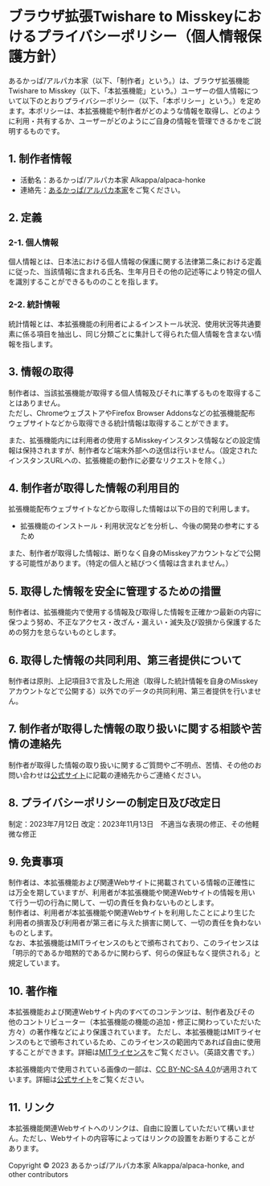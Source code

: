 # ブラウザ拡張Twishare to Misskeyにおけるプライバシーポリシー（個人情報保護方針）

あるかっぱ/アルパカ本家（以下、「制作者」という。）は、ブラウザ拡張機能Twishare to Misskey（以下、「本拡張機能」という。）ユーザーの個人情報について以下のとおりプライバシーポリシー（以下、「本ポリシー」という。）を定めます。本ポリシーは、本拡張機能や制作者がどのような情報を取得し、どのように利用・共有するか、ユーザーがどのようにご自身の情報を管理できるかをご説明するものです。

## 1. 制作者情報

- 活動名：あるかっぱ/アルパカ本家 Alkappa/alpaca-honke  
- 連絡先：[あるかっぱ/アルパカ本家](https://alpaca-honke.github.io/)をご覧ください。  

## 2. 定義

### 2-1. 個人情報
個人情報とは、日本法における個人情報の保護に関する法律第二条における定義に従った、当該情報に含まれる氏名、生年月日その他の記述等により特定の個人を識別することができるもののことを指します。  

### 2-2. 統計情報
統計情報とは、本拡張機能の利用者によるインストール状況、使用状況等共通要素に係る項目を抽出し、同じ分類ごとに集計して得られた個人情報を含まない情報を指します。  

## 3. 情報の取得

制作者は、当該拡張機能が取得する個人情報及びそれに準ずるものを取得することはありません。  
ただし、ChromeウェブストアやFirefox Browser Addonsなどの拡張機能配布ウェブサイトなどから取得できる統計情報は取得することができます。

また、拡張機能内には利用者の使用するMisskeyインスタンス情報などの設定情報は保持されますが、制作者など端末外部への送信は行いません。（設定されたインスタンスURLへの、拡張機能の動作に必要なリクエストを除く。）

## 4. 制作者が取得した情報の利用目的

拡張機能配布ウェブサイトなどから取得した情報は以下の目的で利用します。

- 拡張機能のインストール・利用状況などを分析し、今後の開発の参考にするため

また、制作者が取得した情報は、断りなく自身のMisskeyアカウントなどで公開する可能性があります。（特定の個人と結びつく情報は含まれません。）

## 5. 取得した情報を安全に管理するための措置

制作者は、拡張機能内で使用する情報及び取得した情報を正確かつ最新の内容に保つよう努め、不正なアクセス・改ざん・漏えい・滅失及び毀損から保護するための努力を怠らないものとします。

## 6. 取得した情報の共同利用、第三者提供について

制作者は原則、上記項目3で言及した用途（取得した統計情報を自身のMisskeyアカウントなどで公開する）以外でのデータの共同利用、第三者提供を行いません。

## 7. 制作者が取得した情報の取り扱いに関する相談や苦情の連絡先

制作者が取得した情報の取り扱いに関するご質問やご不明点、苦情、その他のお問い合わせは[公式サイト](https://alpaca-honke.github.io/twishare-to-misskey)に記載の連絡先からご連絡ください。

## 8. プライバシーポリシーの制定日及び改定日

制定：2023年7月12日
改定：2023年11月13日　不適当な表現の修正、その他軽微な修正

## 9. 免責事項

制作者は、本拡張機能および関連Webサイトに掲載されている情報の正確性には万全を期していますが、利用者が本拡張機能や関連Webサイトの情報を用いて行う一切の行為に関して、一切の責任を負わないものとします。  
制作者は、利用者が本拡張機能や関連Webサイトを利用したことにより生じた利用者の損害及び利用者が第三者に与えた損害に関して、一切の責任を負わないものとします。  
なお、本拡張機能はMITライセンスのもとで頒布されており、このライセンスは「明示的であるか暗黙的であるかに関わらず、何らの保証もなく提供される」と規定しています。

## 10. 著作権

本拡張機能および関連Webサイト内のすべてのコンテンツは、制作者及びその他のコントリビューター（本拡張機能の機能の追加・修正に関わっていただいた方々）の著作権などにより保護されています。
ただし、本拡張機能はMITライセンスのもとで頒布されているため、このライセンスの範囲内であれば自由に使用することができます。詳細は[MITライセンス](https://github.com/alpaca-honke/twishare-to-misskey/blob/main/LICENSE)をご覧ください。（英語文書です。）

本拡張機能内で使用されている画像の一部は、[CC BY-NC-SA 4.0](https://creativecommons.org/licenses/by-nc-sa/4.0)が適用されています。詳細は[公式サイト](https://alpaca-honke.github.io/twishare-to-misskey)をご覧ください。

## 11. リンク

本拡張機能関連Webサイトへのリンクは、自由に設置していただいて構いません。ただし、Webサイトの内容等によってはリンクの設置をお断りすることがあります。


Copyright © 2023 あるかっぱ/アルパカ本家 Alkappa/alpaca-honke, and other contributors
